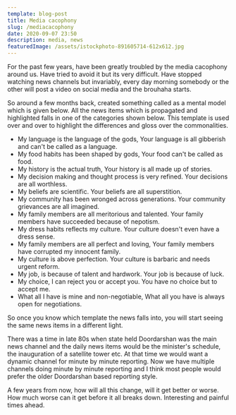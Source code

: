 ```yaml
---
template: blog-post
title: Media cacophony
slug: /mediacacophony
date: 2020-09-07 23:50
description: media, news
featuredImage: /assets/istockphoto-891605714-612x612.jpg
---
```

For the past few years, have been greatly troubled by the media cacophony around us. Have tried to avoid it but its very difficult. Have stopped watching news channels but invariably, every day morning somebody or the other will post a video on social media and the brouhaha starts. 

So around a few months back, created something called as a mental model which is given below.  All the news items which is propagated and highlighted falls in one of the categories shown below. This template is used over and over to highlight the differences and gloss over the commonalities.  

* My language is the language of the gods, Your language is all gibberish and can't be called as a language.
* My food habits has been shaped by gods, Your food can't be called as food.
* My history is the actual truth, Your history is all made up of stories.
* My decision making and thought process is very refined. Your decisions are all worthless.
* My beliefs are scientific. Your beliefs are all superstition. 
* My community has been wronged across generations. Your community grievances are all imagined.
* My family members are all meritorious and talented. Your family members have succeeded because of nepotism.
* My dress habits reflects my culture. Your culture doesn't even have a dress sense.
* My family members are all perfect and loving, Your family members have corrupted my innocent family.
* My culture is above perfection. Your culture is barbaric and needs urgent reform.
* My job, is because of talent and hardwork. Your job is because of luck.
* My choice, I can reject you or accept you. You have no choice but to accept me.
* What all I have is mine and non-negotiable, What all you have is always open for negotiations.

So once you know which template the news falls into, you will start seeing the same news items in a different light. 

There was a time in late 80s when state held Doordarshan was the main news channel and the daily news items would be the minister's schedule, the inauguration of a satellite tower etc. At that time we would want a dynamic channel for minute by minute reporting. Now we have multiple channels doing minute by minute reporting and I think most people would prefer the older Doordarshan based reporting style.

A few years from now, how will all this change, will it get better or worse. How much worse can it get before it all breaks down. Interesting and painful times ahead.